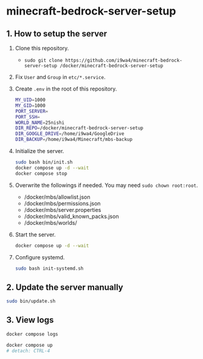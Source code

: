 # minecraft-bedrock-server-setup

## 1. How to setup the server

1. Clone this repository.
    - `sudo git clone https://github.com/i9wa4/minecraft-bedrock-server-setup /docker/minecraft-bedrock-server-setup`
1. Fix `User` and `Group` in `etc/*.service`.
1. Create `.env` in the root of this repository.

    ```sh
    MY_UID=1000
    MY_GID=1000
    PORT_SERVER=
    PORT_SSH=
    WORLD_NAME=25nishi
    DIR_REPO=/docker/minecraft-bedrock-server-setup
    DIR_GOOGLE_DRIVE=/home/i9wa4/GoogleDrive
    DIR_BACKUP=/home/i9wa4/Minecraft/mbs-backup
    ```

1. Initialize the server.

    ```sh
    sudo bash bin/init.sh
    docker compose up -d --wait
    docker compose stop
    ```

1. Overwrite the followings if needed. You may need `sudo chown root:root`.
    - /docker/mbs/allowlist.json
    - /docker/mbs/permissions.json
    - /docker/mbs/server.properties
    - /docker/mbs/valid_known_packs.json
    - /docker/mbs/worlds/

1. Start the server.

    ```sh
    docker compose up -d --wait
    ```

1. Configure systemd.

    ```sh
    sudo bash init-systemd.sh
    ```

## 2. Update the server manually

```sh
sudo bin/update.sh
```

## 3. View logs

```sh
docker compose logs
```

```sh
docker compose up
# detach: CTRL-4
```
